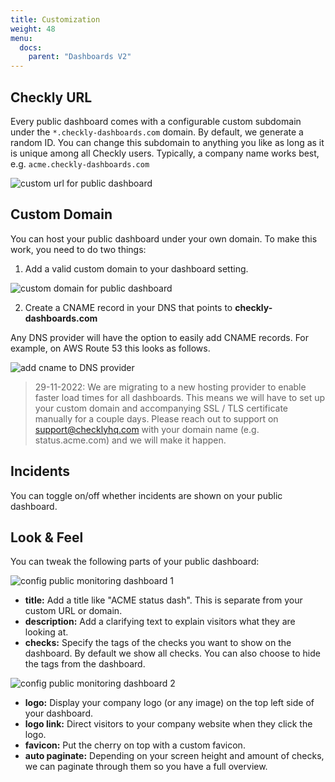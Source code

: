```yaml
---
title: Customization
weight: 48
menu:
  docs:
    parent: "Dashboards V2"
---
```


## Checkly URL

Every public dashboard comes with a configurable custom subdomain under the `*.checkly-dashboards.com` domain. By default, 
we generate a random ID. You can change this subdomain to anything you like as long as it is unique among all Checkly users.
Typically, a company name works best, e.g. `acme.checkly-dashboards.com`

![custom url for public dashboard](/docs/images/dashboards-v2/custom_url.png)


## Custom Domain

You can host your public dashboard under your own domain. To make this work, you need to do two things:

1. Add a valid custom domain to your dashboard setting.

![custom domain for public dashboard](/docs/images/dashboards-v2/custom_domain.png)

2. Create a CNAME record in your DNS that points to **checkly-dashboards.com**

Any DNS provider will have the option to easily add CNAME records. For example, on AWS Route 53 this looks as follows.

![add cname to DNS provider](/docs/images/dashboards-v2/aws_cname.png)

> 29-11-2022: We are migrating to a new hosting provider to enable faster load times for all dashboards. This means we
> will have to set up your custom domain and accompanying SSL / TLS certificate manually for a couple days. Please reach out
> to support on support@checklyhq.com with your domain name (e.g. status.acme.com) and we will make it happen.

## Incidents

You can toggle on/off whether incidents are shown on your public dashboard.

## Look & Feel

You can tweak the following parts of your public dashboard:

![config public monitoring dashboard 1](/docs/images/dashboards/look_feel1.png)

- **title:** Add a title like "ACME status dash". This is separate from your custom URL or domain.
- **description:** Add a clarifying text to explain visitors what they are looking at.
- **checks:** Specify the tags of the checks you want to show on the dashboard. By default we show all checks.
  You can also choose to hide the tags from the dashboard.

![config public monitoring dashboard 2](/docs/images/dashboards/look_feel2.png)

- **logo:** Display your company logo (or any image) on the top left side of your dashboard.
- **logo link:** Direct visitors to your company website when they click the logo.
- **favicon:** Put the cherry on top with a custom favicon.
- **auto paginate:** Depending on your screen height and amount of checks, we can paginate through them so you have a full overview.
